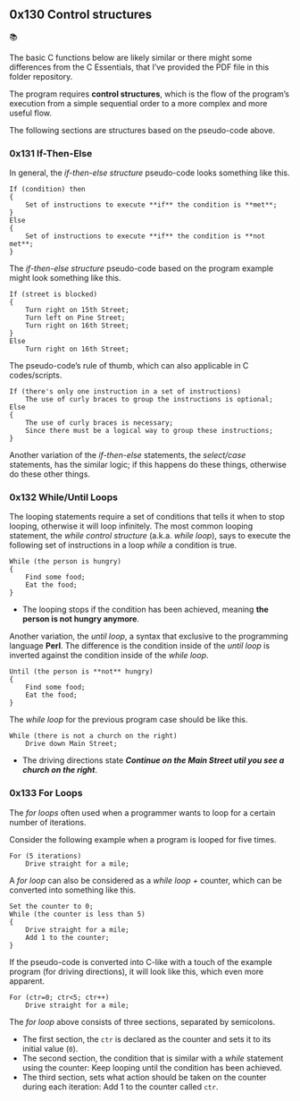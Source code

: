 ## 0x130 Control structures

<aside>
📚

The basic C functions below are likely similar or there might some differences from the C Essentials, that I’ve provided the PDF file in this folder repository.

</aside>

The program requires **control structures**, which is the flow of the program’s execution from a simple sequential order to a more complex and more useful flow.

The following sections are structures based on the pseudo-code above.

### 0x131 If-Then-Else

In general, the *if-then-else structure* pseudo-code looks something like this.

```
If (condition) then
{
	Set of instructions to execute **if** the condition is **met**;
}
Else
{
	Set of instructions to execute **if** the condition is **not met**;
}
```

The *if-then-else structure* pseudo-code based on the program example might look something like this.

```
If (street is blocked)
{
	Turn right on 15th Street;
	Turn left on Pine Street;
	Turn right on 16th Street;
}
Else
	Turn right on 16th Street;
```

The pseudo-code’s rule of thumb, which can also applicable in C codes/scripts.

```
If (there's only one instruction in a set of instructions)
	The use of curly braces to group the instructions is optional;
Else
{
	The use of curly braces is necessary;
	Since there must be a logical way to group these instructions;
}
```

Another variation of the *if-then-else* statements, the *select/case* statements, has the similar logic; if this happens do these things, otherwise do these other things.

### 0x132 While/Until Loops

The looping statements require a set of conditions that tells it when to stop looping, otherwise it will loop infinitely. The most common looping statement, the *while control structure* (a.k.a. *while loop*), says to execute the following set of instructions in a loop *while* a condition is true.

```
While (the person is hungry)
{
	Find some food;
	Eat the food;
}
```

- The looping stops if the condition has been achieved, meaning **the person is not hungry anymore**.

Another variation, the *until loop*, a syntax that exclusive to the programming language **Perl**. The difference is the condition inside of the *until loop* is inverted against the condition inside of the *while loop*.

```
Until (the person is **not** hungry)
{
	Find some food;
	Eat the food;
}
```

The *while loop* for the previous program case should be like this.

```
While (there is not a church on the right)
	Drive down Main Street;
```

- The driving directions state ***Continue on the Main Street util you see a church on the right***.

### 0x133 For Loops

The *for loops* often used when a programmer wants to loop for a certain number of iterations.

Consider the following example when a program is looped for five times.

```
For (5 iterations)
	Drive straight for a mile;
```

A *for loop* can also be considered as a *while loop +* counter, which can be converted into something like this. 

```
Set the counter to 0;
While (the counter is less than 5)
{
	Drive straight for a mile;
	Add 1 to the counter;
}
```

If the pseudo-code is converted into C-like with a touch of the example program (for driving directions), it will look like this, which even more apparent.

```
For (ctr=0; ctr<5; ctr++)
	Drive straight for a mile;
```

The *for loop* above consists of three sections, separated by semicolons.

- The first section, the `ctr` is declared as the counter and sets it to its initial value (`0`).
- The second section, the condition that is similar with a *while* statement using the counter: Keep looping until the condition has been achieved.
- The third section, sets what action should be taken on the counter during each iteration: Add 1 to the counter called `ctr`.
